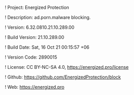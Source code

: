 ! Project: Energized Protection

! Description: ad.porn.malware blocking.

! Version: 6.32.0810.21.10.289.00

! Build Version: 21.10.289.00

! Build Date: Sat, 16 Oct 21 00:15:57 +06

! Version Code: 2890015

! License: CC BY-NC-SA 4.0, https://energized.pro/license

! Github: https://github.com/EnergizedProtection/block

! Web: https://energized.pro
